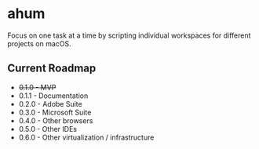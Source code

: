 # ahum

Focus on one task at a time by scripting individual workspaces for different projects on macOS.

## Current Roadmap

* ~~0.1.0 - MVP~~
* 0.1.1 - Documentation
* 0.2.0 - Adobe Suite
* 0.3.0 - Microsoft Suite
* 0.4.0 - Other browsers
* 0.5.0 - Other IDEs
* 0.6.0 - Other virtualization / infrastructure